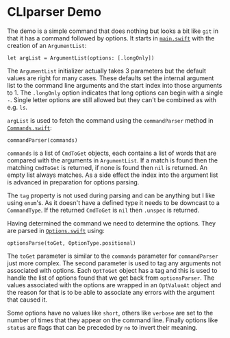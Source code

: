 #  CLIparser Demo

The demo is a simple command that does nothing but looks a bit like `git` in that it has
a command followed by options.
It starts in [`main.swift`](Demo/main.swift) with the creation of an `ArgumentList`:
```
let argList = ArgumentList(options: [.longOnly])
```
The `ArgumentList` initializer actually takes 3 parameters but the default values are
right for many cases. These defaults set the internal argument list to the command
line arguments and the start index into those arguments to 1.
The `.longOnly` option indicates that long options can begin
with a single `-`. Single letter options are still allowed but they can't be combined as
with e.g. `ls`.

`argList` is used to fetch the command using the `commandParser` method in
[`Commands.swift`](Demo/Commands.swift):
```
commandParser(commands)
```
`commands` is a list of `CmdToGet` objects, each contains a list of words that are
compared with the arguments in `ArgumentList`. If a match is found then the matching
`CmdToGet` is returned, if none is found then `nil` is returned. An empty list always matches. As a side effect the index into the argument list is advanced in
preparation for options parsing.

The `tag` property is not used during parsing and can be anything but I like using `enum`'s. As it doesn't have a defined type it needs to be downcast to a `CommandType`.
If the returned `CmdToGet` is `nil` then `.unspec` is returned.

Having determined the command we need to determine the options. They are parsed in
[`Options.swift`](Demo/Options.swift) using:
```
optionsParse(toGet, OptionType.positional)
```
The `toGet` parameter is similar to the `commands` parameter for `commandParser` just more
complex. The second parameter is used to tag any arguments not associated with options.
Each `OptToGet` object has a tag and this is used to handle the list of options found
that we get back from `optionsParser`. The values associated with the options are
wrapped in an `OptValueAt` object and the reason for that is to be able to associate
any errors with the argument that caused it.

Some options have no values like `short`, others like `verbose` are set to the number of
times that they appear on the command line. Finally options like `status` are flags
that can be preceded by `no` to invert their meaning.
